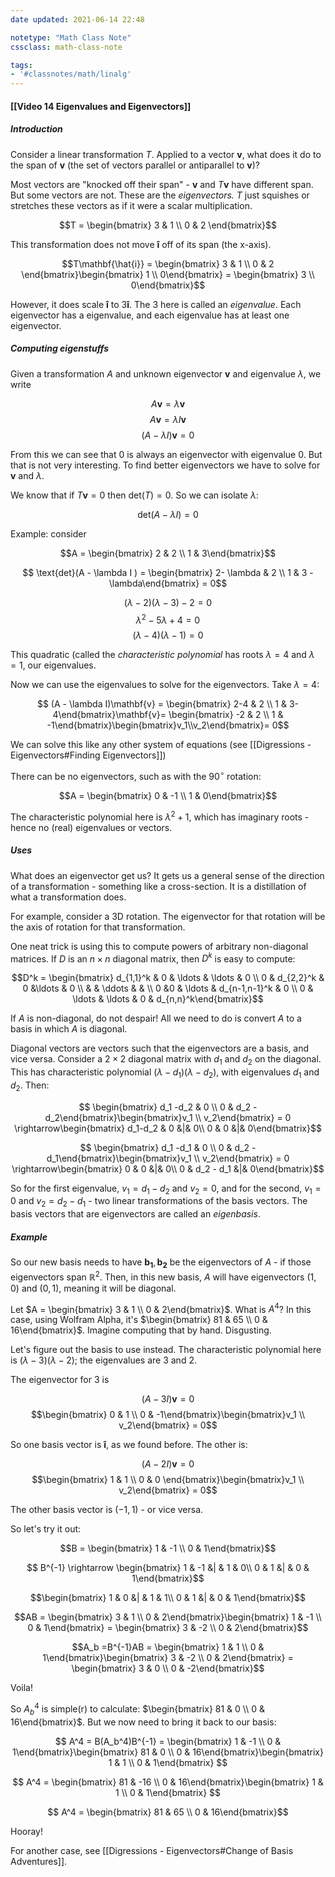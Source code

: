 ```yaml
---
date updated: 2021-06-14 22:48

notetype: "Math Class Note"
cssclass: math-class-note

tags: 
- '#classnotes/math/linalg'
---
```


#### [[Video 14 Eigenvalues and Eigenvectors]]

##### Introduction

Consider a linear transformation $T$. Applied to a vector $\mathbf{v}$, what does it do to the span of $\mathbf{v}$ (the set of vectors parallel or antiparallel to $\mathbf{v}$)?

Most vectors are "knocked off their span" - $\mathbf{v}$ and $T\mathbf{v}$ have different span. But some vectors are not. These are the _eigenvectors._ $T$ just squishes or stretches these vectors as if it were a scalar multiplication. 

$$T = \begin{bmatrix} 3 & 1 \\ 0 & 2 \end{bmatrix}$$

This transformation does not move $\mathbf{\hat{i}}$ off of its span (the x-axis).

$$T\mathbf{\hat{i}} = \begin{bmatrix} 3 & 1 \\ 0 & 2 \end{bmatrix}\begin{bmatrix} 1 \\ 0\end{bmatrix} = \begin{bmatrix} 3 \\ 0\end{bmatrix}$$

However, it does scale $\mathbf{\hat{i}}$ to $3\mathbf{\hat{i}}$.  The $3$ here is called an _eigenvalue_. Each eigenvector has a eigenvalue, and each eigenvalue has at least one eigenvector.

##### Computing eigenstuffs

Given a transformation $A$ and unknown eigenvector $\mathbf{v}$ and eigenvalue $\lambda$, we write

$$ A\mathbf{v} = \lambda \mathbf{v}$$
$$ A\mathbf{v} = \lambda I \mathbf{v}$$
$$ (A - \lambda I)\mathbf{v} = 0$$

From this we can see that 0 is always an eigenvector with eigenvalue 0. But that is not very interesting. To find better eigenvectors we have to solve for $\mathbf{v}$ and $\lambda$. 

We know that if $T\mathbf{v} = 0$ then det$(T) = 0$. So we can isolate $\lambda$: 

$$ \text{det}(A - \lambda I) = 0$$

Example: consider

$$A = \begin{bmatrix} 2 & 2 \\ 1 & 3\end{bmatrix}$$

$$ \text{det}(A - \lambda I ) = \begin{bmatrix} 2- \lambda & 2 \\ 1 & 3 - \lambda\end{bmatrix} = 0$$

$$ (\lambda-2)(\lambda-3) - 2 = 0$$
$$ \lambda^2 -5\lambda + 4 = 0$$
$$ (\lambda-4)(\lambda-1) = 0$$

This quadratic (called the _characteristic polynomial_ has roots $\lambda = 4$ and $\lambda = 1$, our eigenvalues. 

Now we can use the eigenvalues to solve for the eigenvectors. Take $\lambda = 4$:

$$ (A - \lambda I)\mathbf{v} = \begin{bmatrix} 2-4 & 2 \\ 1 & 3-4\end{bmatrix}\mathbf{v}= \begin{bmatrix} -2 & 2 \\ 1 & -1\end{bmatrix}\begin{bmatrix}v_1\\v_2\end{bmatrix}= 0$$

We can solve this like any other system of equations (see [[Digressions - Eigenvectors#Finding Eigenvectors]])

There can be no eigenvectors, such as with the 90$^\circ$ rotation: 

$$A = \begin{bmatrix} 0 & -1 \\ 1 & 0\end{bmatrix}$$

The characteristic polynomial here is $\lambda^2 + 1$, which has imaginary roots - hence no (real) eigenvalues or vectors. 


##### Uses

What does an eigenvector get us? It gets us a general sense of the direction of a transformation - something like a cross-section. It is a distillation of what a transformation does. 

For example, consider a 3D rotation. The eigenvector for that rotation will be the axis of rotation for that transformation. 

One neat trick is using this to compute powers of arbitrary non-diagonal matrices. If $D$ is an $n \times n$ diagonal matrix, then $D^k$ is easy to compute: 

$$D^k = \begin{bmatrix} d_{1,1}^k & 0 & \ldots & \ldots & 0 \\
0 & d_{2,2}^k & 0 &\ldots & 0 \\
& & \ddots & & \\
0 &0 & \ldots & d_{n-1,n-1}^k & 0 \\
0 & \ldots & \ldots & 0 & d_{n,n}^k\end{bmatrix}$$

If $A$ is non-diagonal, do not despair! All we need to do is convert $A$ to a basis in which $A$ is diagonal. 

Diagonal vectors are vectors such that the eigenvectors are a basis, and vice versa. Consider a $2\times 2$  diagonal matrix with $d_1$ and $d_2$ on the diagonal. This has characteristic polynomial $(\lambda-d_1)(\lambda - d_2)$, with eigenvalues $d_1$ and $d_2$. Then:

$$ \begin{bmatrix} d_1 -d_2 & 0 \\ 0 & d_2 - d_2\end{bmatrix}\begin{bmatrix}v_1 \\ v_2\end{bmatrix} = 0 \rightarrow\begin{bmatrix} d_1-d_2 & 0 &|& 0\\ 0 & 0 &|& 0\end{bmatrix}$$

$$ \begin{bmatrix} d_1 -d_1 & 0 \\ 0 & d_2 - d_1\end{bmatrix}\begin{bmatrix}v_1 \\ v_2\end{bmatrix} = 0 \rightarrow\begin{bmatrix} 0 & 0 &|& 0\\ 0 & d_2 - d_1 &|& 0\end{bmatrix}$$


So for the first eigenvalue, $v_1 = d_1 - d_2$ and $v_2=0$, and for the second,  $v_1 = 0$ and $v_2 = d_2-d_1$ - two linear transformations of the basis vectors. The basis vectors that are eigenvectors are called an _eigenbasis_.

##### Example

So our new basis needs to have $\mathbf{b_1}, \mathbf{b_2}$ be the eigenvectors of $A$ - if those eigenvectors span $\mathbb{R}^2$. Then, in this new basis, $A$ will have eigenvectors $(1,0)$ and $(0,1)$, meaning it will be diagonal. 


Let $A = \begin{bmatrix} 3 & 1 \\ 0 & 2\end{bmatrix}$. What is $A^4$? In this case, using Wolfram Alpha, it's $\begin{bmatrix} 81 & 65 \\ 0 & 16\end{bmatrix}$. Imagine computing that by hand. Disgusting. 

Let's figure out the basis to use instead. The characteristic polynomial here is $(\lambda-3)(\lambda-2)$; the eigenvalues are $3$ and $2$. 
 
 The eigenvector for $3$ is 
 
 $$(A - 3 I)\mathbf{v} = 0$$
  $$\begin{bmatrix} 0 & 1 \\ 0 & -1\end{bmatrix}\begin{bmatrix}v_1 \\ v_2\end{bmatrix} = 0$$
  
  So one basis vector is $\mathbf{\hat{i}}$, as we found before. The other is:
  
  
 $$(A - 2 I)\mathbf{v} = 0$$
  $$\begin{bmatrix} 1 & 1 \\ 0 & 0 \end{bmatrix}\begin{bmatrix}v_1 \\ v_2\end{bmatrix} = 0$$
  
  The other basis vector is $(-1,1)$ - or vice versa. 
  
  So let's try it out:
  
  $$B =  \begin{bmatrix} 1 & -1 \\ 0 & 1\end{bmatrix}$$
  
  $$ B^{-1} \rightarrow \begin{bmatrix} 1 & -1 &| & 1 & 0\\ 0 & 1 &| & 0 & 1\end{bmatrix}$$
  
  $$\begin{bmatrix} 1 & 0 &| & 1 & 1\\ 0 & 1 &| & 0 & 1\end{bmatrix}$$
  
  $$AB =  \begin{bmatrix} 3 & 1 \\ 0 & 2\end{bmatrix}\begin{bmatrix} 1 & -1 \\ 0 & 1\end{bmatrix} = \begin{bmatrix} 3 & -2 \\ 0 & 2\end{bmatrix}$$
  
  $$A_b =B^{-1}AB = \begin{bmatrix} 1 & 1 \\ 0 & 1\end{bmatrix}\begin{bmatrix} 3 & -2 \\ 0 & 2\end{bmatrix} = \begin{bmatrix} 3 & 0 \\ 0 & -2\end{bmatrix}$$
  
  Voila!
  
  So  $A_b^4$ is simple(r) to calculate: $\begin{bmatrix} 81 & 0 \\ 0 & 16\end{bmatrix}$. But we now need to bring it back to our basis:
  
  
 $$ A^4 = B(A_b^4)B^{-1} = \begin{bmatrix} 1 & -1 \\ 0 & 1\end{bmatrix}\begin{bmatrix} 81 & 0 \\ 0 & 16\end{bmatrix}\begin{bmatrix} 1 & 1 \\ 0 & 1\end{bmatrix} $$
 
 
 $$ A^4  = \begin{bmatrix} 81 & -16 \\ 0 & 16\end{bmatrix}\begin{bmatrix} 1 & 1 \\ 0 & 1\end{bmatrix} $$
 
  $$ A^4  = \begin{bmatrix} 81 & 65 \\ 0 & 16\end{bmatrix}$$
  
  Hooray!
  
  For another case, see [[Digressions - Eigenvectors#Change of Basis Adventures]].